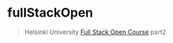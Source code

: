 # fullStackOpen

>Helsinki University [Full Stack Open Course](https://fullstackopen.com/en/part2) part2
